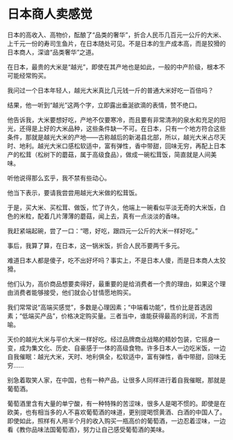 # 日本商人卖感觉

日本的高收入、高物价，酝酿了“品类的奢华”，折合人民币几百元一公斤的大米、上千元一份的寿司生鱼片，在日本随处可见。不是日本的生产成本高，而是狡猾的日本商人，深谙“品类奢华”之道。 

在日本，最贵的大米是“越光”，即使在其产地也是如此，一般的中产阶级，根本不可能经常购买。 

我问过一个日本年轻人，越光大米真比几元钱一斤的普通大米好吃一百倍吗？ 

结果，他一听到“越光”这两个字，立即露出垂涎欲滴的表情，赞不绝口。 

他告诉我，大米要想好吃，产地不仅要寒冷，而且要有非常清冽的泉水和充足的阳光，还得是上好的大米品种，这些条件缺一不可。在日本，只有一个地方符合这些条件，那就是越光大米的产地——古称越后的新渴县北部，所以，越光大米占尽天时、地利。越光大米口感松软适中，富有弹性，香中带甜，回味无穷，再配上日本产的松茸（松树下的蘑菇，属于高级食品），做成一碗松茸饭，简直就是人间美味。 

听他说得那么玄乎，我不禁有些动心。 

他当下表示，要请我尝尝用越光大米做的松茸饭。 

于是，买大米、买松茸、做饭，忙了许久，他端上一碗看似平淡无奇的大米饭，白色的米粒，配着几片薄薄的蘑菇，闻上去，真有一点淡淡的香味。 

我赶紧端起碗，尝了一口：“嗯，好吃，跟四元一公斤的大米一样好吃。” 

事后，我算了算，在日本，这一锅米饭，折合人民币要两千多元。 

难道日本人都是傻子，吃不出好坏吗？事实上，不是日本人傻，而是日本商人太狡猾。 

他们认为，高价商品想要卖得好，最重要的是给消费者一个贵的理由，如果这个理由消费者能够接受，他们就会心甘情愿地购买。 

我们常常说“高端买感觉”，多数是心理因素；“中端看功能”，性价比是首选因素；“低端买产品”，价格决定购买量。三者当中，谁能获得最高的利润，不言而喻。 

天价的越光大米与平价大米一样好吃。经过品牌商业战略的精妙包装，它摇身一变，成为集文化、历史、自豪感于一体的高级食物。许多日本人一边吃米饭，一边自我催眠：越光大米，天时、地利俱全，松软适中，富有弹性，香中带甜，回味无穷…… 

别急着取笑人家，在中国，也有一种产品，让很多人同样进行着自我催眠，那就是葡萄酒。 

葡萄酒里含有大量的单宁酸，有一种特殊的苦涩味，很多人是喝不惯的。即使是在欧美，也有相当多的人不喜欢葡萄酒的味道，更别提喝惯黄酒、白酒的中国人了。即使如此，照样有人用半个月的收入购买一瓶高价的葡萄酒，一边忍着涩味，一边看《教你品味法国葡萄酒》，努力让自己感受葡萄酒的美味。